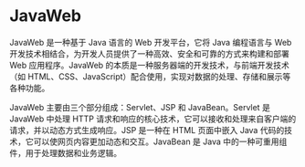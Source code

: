 # JavaWeb

JavaWeb 是一种基于 Java 语言的 Web 开发平台，它将 Java 编程语言与 Web 开发技术相结合，为开发人员提供了一种高效、安全和可靠的方式来构建和部署 Web 应用程序。JavaWeb 的本质是一种服务器端的开发技术，与前端开发技术（如 HTML、CSS、JavaScript）配合使用，实现对数据的处理、存储和展示等各种功能。

JavaWeb 主要由三个部分组成：Servlet、JSP 和 JavaBean。Servlet 是 JavaWeb 中处理 HTTP 请求和响应的核心技术，它可以接收和处理来自客户端的请求，并以动态方式生成响应。JSP 是一种在 HTML 页面中嵌入 Java 代码的技术，它可以使网页内容更加动态和交互。JavaBean 是 Java 中的一种可重用组件，用于处理数据和业务逻辑。

<a-back-top />